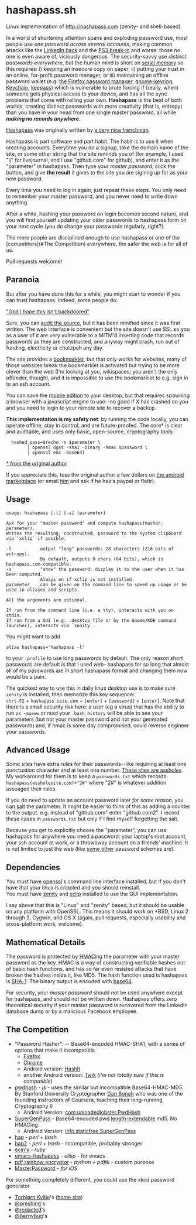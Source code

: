 hashapass.sh
============

Linux implementation of http://hashapass.com (zenity- and shell-based).

In a world of shortening attention spans and exploding password use,
most people use _one password across several accounts_,
making common attacks like the [LinkedIn hack](FIXME) and the [PS3 break-in](FOXYOU) and worse: those no one is even aware of, viciously dangerous.
The security-savvy use _distinct passwords everywhere_,
but the human mind is short on [serial memory](https://www.youtube.com/watch?v=XxIzmkWygjY) so this requires: i) keeping an insecure copy on paper, 
ii) putting your trust in an online, for-profit password manager,
or iii) maintaining an offline password wallet (e.g. [the Firefox password manager](https://support.mozilla.org/en-US/kb/password-manager-remember-delete-change-passwords?redirectlocale=en-US&redirectslug=Remembering+passwords), [gnome-keyring](https://wiki.gnome.org/Projects/GnomeKeyring), [Keychain](https://en.wikipedia.org/wiki/Apple_Keychain), [keepass](http://keepass.info/)) which is vulnerable to brute forcing if (really, when) someone gets physical access to your device, and has all the sync problems that come with rolling your own.
**Hashapass** is the best of both worlds, creating distinct passwords with more creativity (that is, entropy) than you have in your head from one single master password, all while  _**making no records anywhere**_.

[Hashapass](http://hashapass.com/en/index.html) was originally written by [a very nice frenchman](FIXME).

Hashapass is part software and part habit. The habit is to use it when creating accounts. Everytime you do a signup, take the domain name of the site, or some other string that the site
reminds you of (for example, I used "lj" for livejournal, and I use "github.com" for github),
and enter it as the "parameter" in hashapass. Then type your _master password_,
click the button, and give **the result** it gives to the site you are signing up for as your new password.

Every time you need to log in again, just repeat these steps.
You only need to remember your master password, and you never need to write down anything.

After a while, hashing your password on login becomes second nature, and you will find yourself updating your older passwords to hashapass form on your next cycle (you do change your passwords regularly, right?).

The more people are disciplined enough to use hashapass or one of the [competitors](#The Competition) everywhere, the safer the web is for all of us.

Pull requests welcome!

## Paranoia

But after you have done this for a while, you might start to wonder if you can trust hashapass. Indeed, some people do:

["God I hope this isn't backdoored"](https://play.google.com/store/apps/details?id=com.hashapass.androidapp&reviewId=Z3A6QU9xcFRPRkRfbkk3aE1nWnZyN2ZmQU1hcFBDdlRNSm9xVnFfQnBscG9YdWxNeHQ3TXBFRUkzcUI3b0ZITjctN0Z5VnYtcnZSRktiR1dLaXRTMS1DcUNR)

Sure, you can [audit the source](http://hashapass.com/en/index.js), but it has been minified since it was first written.
The web interface is convenient but the site doesn't use SSL so you as a user of it are very vulnerable to a MITM'd inserting code that records passwords as they are constructed,
and anyway might crash, run out of funding, electricity or chutzpah any day.

The site provides a [bookmarklet](http://hashapass.com/en/bookmarklet.html), but that only works for websites, many of those websites
break the bookmarklet is activated but trying to be more clever than the web (I'm looking at you, wikispaces; you aren't the only offender, though),
and it is impossible to use the bookmarklet to e.g. sign in to an ssh account.

You can save the [mobile edition](http://hashapass.com/en/phone.html) to your desktop, but that requires spawning
a browser with a javascript engine to use--no good if X has crashed on you and you need to login to your remote site to recover a backup.

**This implementation is my safety net**: by running the code locally, you can operate offline, stay in control, and are future-proofed. The core* is clear and auditable, and uses only basic, open-source, cryptography tools:
```
  hashed_pass=$(echo -n $parameter \
        | openssl dgst -sha1 -binary -hmac $password \
        | openssl enc -base64)
```
[* from the original author](http://hashapass.com/en/cmd.html)

If you appreciate this, toss the original author a few dollars on [the android marketplace](https://play.google.com/store/apps/details?id=com.hashapass.androidapp) (or email [him](mailto:info@hashapass.com) and ask if he has a paypal or flattr).


Usage
------

```
usage: hashapass [-l] [-s] [parameter]

Ask for your "master password" and compute hashapass(master, parameter).
Writes the resulting, constructed, password to the system clipboard via `xclip` if posible.

-l           output "long" passwords: 28 characters (216 bits of entropy).
             By default, outputs 8 chars (64 bits), which is hashapass.com-compatible.
-s           "show" the password: display it to the user when it has been computed.
             Always on if xclip is not installed.
parameter    can be given on the command line to speed up usage or be used in aliases and scripts.

All the arguments are optional.

If run from the command line (i.e. a tty), interacts with you on stdin.
If run from a GUI (e.g. .desktop file or by the Gnome/KDE command launcher), interacts via `zenity`.
```


You might want to add
```
alias hashapass="hashapass -l"
```
to your `.profile` to use long passwords by default. The only reason short passwords are default is that I used web- hashapass for so long that almost all of my passwords are in short hashapass format and changing them now would be a pain.

The quickest way to use this in daily linux desktop use is to make sure `zenity` is installed,
then memorize this key sequence:  
`ctrl-F2` + `hashapass site.com` + `[enter]` + `[password]` + `[enter]`. Note that there is a small security risk here:
a user (eg a virus) that has the ability to run `ps -auxww` or read your `.bash_history` will be able to see your parameters (but not your master password and not your generated passwords) and,
if hmac is some day compromised, could reverse engineer your passwords.

Advanced Usage
--------------

Some sites have extra rules for their passwords--like requiring at least one
punctuation character and at least one number.
[These sites are assholes](http://xkcd.com/936/).
My workaround for them is to keep a `passwords.txt` which records `hashapass(assholesite.com)+"2#"` where "2#" is whatever addition assuaged their rules.

If you do need to update an account password later _for some reason_, you can [salt](https://en.wikipedia.org/wiki/Salt_%28cryptography%29) the parameter. It might be easier to think of this as adding a counter to the output. e.g. instead of "github.com" enter "github.com2". I record these cases in `passwords.txt` but only if I find myself forgetting the salt.

Because you get to explicitly choose the "parameter", you can use hashapass for anywhere you need a password: your laptop's root account, your ssh account at work, or a throwaway account on a friends' machine. It is not limited to just the web (like [some other](FIXME) password schemes are).

Dependencies
------------

You must have [openssl](https://www.openssl.org/)'s command line interface installed, but if you don't have that your linux is crippled and you should reinstall.  
You must have [zenity](https://help.gnome.org/users/zenity/) and [xclip](http://sourceforge.net/projects/xclip/) installed to use the GUI implementation.

I say above that this is "Linux" and "zenity" based, but it should be usable on any platform with OpenSSL. This means it should work on *BSD, Linux 2 through 3, Cygwin, and OS X (again, pull requests, especially usability and cross-platform work, welcome).

Mathematical Details
--------------------

The password is protected by [HMAC](https://en.wikipedia.org/wiki/HMAC)ing the parameter with your master password as the key. HMAC is a way of constructing verifiable hashes out of basic hash functions, and has so far even resisted attacks that have broken the hashes inside it, like MD5. The hash function used is hashapass is [SHA-1](https://en.wikipedia.org/wiki/SHA-1). The binary output is encoded with [base64](https://en.wikipedia.org/wiki/Base64).


For security, your _master password_ should not be used anywhere except for hashapass, and should not be written down. Hashapass offers zero theoretical security if your master password is recovered from the LinkedIn database dump or by a malicious Facebook employee.


## The Competition

* "Password Hasher": -- Base64-encoded HMAC-SHA1, with a series of options that make it incompatible
    * [Firefox](https://addons.mozilla.org/en-US/firefox/addon/password-hasher/)
    * [Chrome](https://chrome.google.com/webstore/detail/password-hasher-plus-pass/glopbmohkffbnplcjbbbfmmimfhfnhgd)
    * Android version: [HashIt](https://f-droid.org/repository/browse/?fdfilter=hash&fdid=com.ginkel.hashit)
    * another Android version: [Twik](https://github.com/gustavomondron/twik/) (*i'm not totally sure if this is compatible*)
* [pwdhash](http://pwdhash.com) - _js_ - uses the similar but incompatible Base64-HMAC-MD5. By Stanford University Cryptographer [Dan Boneh](https://crypto.stanford.edu/~dabo/) who was one of the founding instructors of Coursera, teaching their long-running Cryptography I)
  * Android Version: [com.uploadedlobster.PwdHash](https://f-droid.org/repository/browse/?fdfilter=hash&fdid=com.uploadedlobster.PwdHash) 
* [SuperGenPass](http://www.supergenpass.com/) - Base64-encoded pwd [length-extendable](https://en.wikipedia.org/wiki/Length_extension_attack) md5. No HMACing.
  * Android Version: [info.staticfree.SuperGenPass](https://f-droid.org/repository/browse/?fdfilter=hash&fdid=info.staticfree.SuperGenPass)
* [hap](https://github.com/sitaramc/hap) - _perl + bash_
* [hap2](https://github.com/sitaramc/hap2) - _perl + bash_ - incompatible, probably stronger
* [ecin's](https://github.com/ecin/hashapass.rb/blob/master/hashapass.rb) - _ruby_
* [emacs-hashapass](https://github.com/ekpneo/emacs-hashapass) - _elisp_ - for emacs
* [pdf rainbow encryptor](https://github.com/ant4g0nist/rainbow.py) - _python + pdftk_ - custom purpose
* [MasterPassword](http://masterpasswordapp.com/) - _for iOS_

For something completely different, you could use the xkcd password generator

* [Torbjørn Kvåle](http://xkcdpassword.com/)'s ([home site](http://kvaale.no/)) 
* [@preshing](http://preshing.com/20110811/xkcd-password-generator/)'s
* [@redacted](https://github.com/redacted/XKCD-password-generator)'s
* [@barnybug](https://github.com/barnybug/xkcd-password)'s
